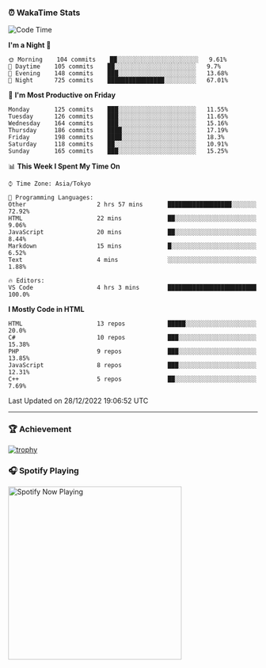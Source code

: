 ### ⏰ WakaTime Stats


<!--START_SECTION:waka-->
![Code Time](http://img.shields.io/badge/Code%20Time-504%20hrs%2044%20mins-blue)

**I'm a Night 🦉** 

```text
🌞 Morning    104 commits    ██░░░░░░░░░░░░░░░░░░░░░░░   9.61% 
🌆 Daytime    105 commits    ██░░░░░░░░░░░░░░░░░░░░░░░   9.7% 
🌃 Evening    148 commits    ███░░░░░░░░░░░░░░░░░░░░░░   13.68% 
🌙 Night      725 commits    ████████████████░░░░░░░░░   67.01%

```
📅 **I'm Most Productive on Friday** 

```text
Monday       125 commits    ███░░░░░░░░░░░░░░░░░░░░░░   11.55% 
Tuesday      126 commits    ███░░░░░░░░░░░░░░░░░░░░░░   11.65% 
Wednesday    164 commits    ███░░░░░░░░░░░░░░░░░░░░░░   15.16% 
Thursday     186 commits    ████░░░░░░░░░░░░░░░░░░░░░   17.19% 
Friday       198 commits    ████░░░░░░░░░░░░░░░░░░░░░   18.3% 
Saturday     118 commits    ██░░░░░░░░░░░░░░░░░░░░░░░   10.91% 
Sunday       165 commits    ███░░░░░░░░░░░░░░░░░░░░░░   15.25%

```


📊 **This Week I Spent My Time On** 

```text
⌚︎ Time Zone: Asia/Tokyo

💬 Programming Languages: 
Other                    2 hrs 57 mins       ██████████████████░░░░░░░   72.92% 
HTML                     22 mins             ██░░░░░░░░░░░░░░░░░░░░░░░   9.06% 
JavaScript               20 mins             ██░░░░░░░░░░░░░░░░░░░░░░░   8.44% 
Markdown                 15 mins             █░░░░░░░░░░░░░░░░░░░░░░░░   6.52% 
Text                     4 mins              ░░░░░░░░░░░░░░░░░░░░░░░░░   1.88%

🔥 Editors: 
VS Code                  4 hrs 3 mins        █████████████████████████   100.0%

```

**I Mostly Code in HTML** 

```text
HTML                     13 repos            █████░░░░░░░░░░░░░░░░░░░░   20.0% 
C#                       10 repos            ███░░░░░░░░░░░░░░░░░░░░░░   15.38% 
PHP                      9 repos             ███░░░░░░░░░░░░░░░░░░░░░░   13.85% 
JavaScript               8 repos             ███░░░░░░░░░░░░░░░░░░░░░░   12.31% 
C++                      5 repos             ██░░░░░░░░░░░░░░░░░░░░░░░   7.69%

```



 Last Updated on 28/12/2022 19:06:52 UTC
<!--END_SECTION:waka-->

---

### 🏆 Achievement

[![trophy](https://github-profile-trophy.vercel.app/?username=Slime-hatena&theme=flat&no-bg=true&no-frame=true&column=8)](https://github.com/ryo-ma/github-profile-trophy)

### 🎧 Spotify Playing

[<img src="https://spotify-now-playing-slime-hatena.vercel.app/api/spotify-playing" alt="Spotify Now Playing" width="350" />](https://open.spotify.com/user/slime_hatena)

<!--
**Slime-hatena/Slime-hatena** is a ✨ _special_ ✨ repository because its `README.md` (this file) appears on your GitHub profile.

Here are some ideas to get you started:

- 🔭 I’m currently working on ...
- 🌱 I’m currently learning ...
- 👯 I’m looking to collaborate on ...
- 🤔 I’m looking for help with ...
- 💬 Ask me about ...
- 📫 How to reach me: ...
- 😄 Pronouns: ...
- ⚡ Fun fact: ...
-->
